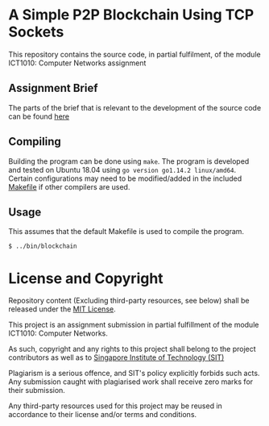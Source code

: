 # A Simple P2P Blockchain Using TCP Sockets
This repository contains the source code, in partial fulfilment, of the module ICT1010: Computer Networks assignment

## Assignment Brief
The parts of the brief that is relevant to the development of the source code can be found [here](brief.md)

## Compiling
Building the program can be done using `make`. The program is developed and tested on Ubuntu 18.04 using `go version go1.14.2 linux/amd64`. Certain configurations may need to be modified/added in the included [Makefile](src/Makefile) if other compilers are used.

## Usage
This assumes that the default Makefile is used to compile the program.
```
$ ../bin/blockchain
```

# License and Copyright
Repository content (Excluding third-party resources, see below) shall be released under the [MIT License](LICENSE).

This project is an assignment submission in partial fulfillment of the module ICT1010: Computer Networks.

As such, copyright and any rights to this project shall belong to the project contributors as well as to [Singapore Institute of Technology (SIT)](https://www.singaporetech.edu.sg/)

Plagiarism is a serious offence, and SIT's policy explicitly forbids such acts. Any submission caught with plagiarised work shall receive zero marks for their submission.

Any third-party resources used for this project may be reused in accordance to their license and/or terms and conditions.